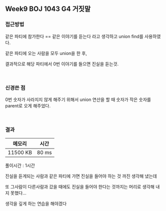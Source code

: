 ## Week9 BOJ 1043 G4 거짓말

### 접근방법
같은 파티에 참가한다 == 같은 이야기를 듣는다 라고 생각하고 union find를 사용하였다.

같은 파티에 오는 사람을 모두 union을 한 후, 

결과적으로 해당 파티에서 0번 이야기를 들으면 진실을 듣는것.

<br>

### 신경쓴 점
0번 숫자가 사라지지 않게 해주기 위해서 union 연산을 할 때 숫자가 작은 숫자를 parent로 오게 해주었다.


<br>

### 결과

|메모리|시간|
|:---:|:---:|
|11500 KB|80 ms|

풀이시간 : 1시간

진실을 듣게되는 사람과 같은 파티에 가면 진실을 들어야 하는 것 까진 생각해 냈는데

또 그사람이 다른사람과 갔을 때에도 진실을 들어야 한다는 것까지는 머리로 생각해 내지 못했다...

생각을 깊게 하는 연습을 해야겠다
